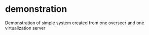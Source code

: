 # demonstration
Demonstration of simple system created from one overseer and one virtualization server


